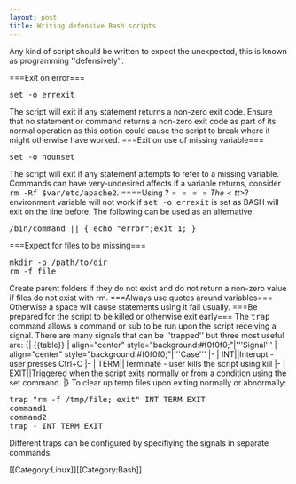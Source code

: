 ```yaml
---
layout: post 
title: Writing defensive Bash scripts
---
```


Any kind of script should be written to expect the unexpected, this is known as programming ''defensively''.

===Exit on error===
<pre>set -o errexit</pre>
The script will exit if any statement returns a non-zero exit code. Ensure that no statement or command returns a non-zero exit code as part of its normal operation as this option could cause the script to break where it might otherwise have worked.
===Exit on use of missing variable===
<pre>set -o nounset</pre>
The script will exit if any statement attempts to refer to a missing variable. Commands can have very-undesired affects if a variable returns, consider <tt>rm -Rf $var/etc/apache2</tt>. 
====Using $?====
The <tt>$?</tt> environment variable will not work if <tt>set -o errexit</tt> is set as BASH will exit on the line before. The following can be used as an alternative:
<pre>
/bin/command || { echo "error";exit 1; }</pre>
===Expect for files to be missing===
<pre>
mkdir -p /path/to/dir
rm -f file</pre>
Create parent folders if they do not exist and do not return a non-zero value if files do not exist with rm.
===Always use quotes around variables===
Otherwise a space will cause statements using it fail usually.
===Be prepared for the script to be killed or otherwise exit early===
The <tt>trap</tt> command allows a command or sub to be run upon the script receiving a signal. There are many signals that can be ''trapped'' but three most useful are:
{| {{table}}
| align="center" style="background:#f0f0f0;"|'''Signal'''
| align="center" style="background:#f0f0f0;"|'''Case'''
|-
| INT||Interupt - user presses Ctrl+C
|-
| TERM||Terminate - user kills the script using kill
|-
| EXIT||Triggered when the script exits normally or from a condition using the set command.
|}
To clear up temp files upon exiting normally or abnormally:
<pre>
trap "rm -f /tmp/file; exit" INT TERM EXIT
command1
command2
trap - INT TERM EXIT
</pre>
Different traps can be configured by specifiying the signals in separate commands.

[[Category:Linux]][[Category:Bash]]
